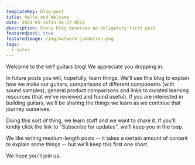 ```yaml
---
templateKey: blog-post
title: Hello and Welcome
date: 2021-05-16T15:56:27.851Z
description: Every blog deserves an obligatory first post.
featuredpost: true
featuredimage: /img/nutwork-jumbotron.png
tags:
  - intro
---
```

Welcome to the kerf guitars blog! We appreciate you dropping in.

In future posts you will, hopefully, learn things. We'll use this blog to explain how we make our guitars, comparisons of different components (with sound samples), general product comparisons and links to curated learning resources (that we've reviewed and found useful). If you are interested in building guitars, we'll be sharing the things we learn as we continue that journey ourselves.

Doing this sort of thing, we learn stuff and we want to share it. If you'll kindly click the link to "Subscribe for updates", we'll keep you in the loop.

We like writing medium-length posts -- it takes a certain amount of content to explain some things -- but we'll keep this first one short.

We hope you'll join us.